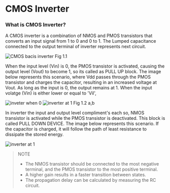 # CMOS Inverter

### What is CMOS Inverter?

A CMOS inverter is a combination of NMOS and PMOS transistors that converts an input signal from 1 to 0 and 0 to 1.
The Lumped capacitance connected to the output terminal of inverter represents next circuit.

![CMOS bacis inverter](https://github.com/user-attachments/assets/2e4f4823-ab49-40e1-949a-6e09fd4c74c2) 
Fig 1.1

When the input level (Vin) is 0, the PMOS transistor is activated, causing the output level (Vout) to become 1, so its called as PULL UP block. The image below represents this scenario, where Vdd passes through the PMOS transistor and charges the capacitor, resulting in an increased voltage at Vout. As long as the input is 0, the output remains at 1.
When the input volatge (Vin) is either lower or equal to 'Vil',  

![inveter when 0](https://github.com/user-attachments/assets/28f732ea-a049-4373-af36-b48016b818ce) ![inverter at 1](https://github.com/user-attachments/assets/8b95fb49-61f8-4d5c-98bc-3599026df8c6) Fig 1.2 a,b

In inverter the input and output level compliment's each so, NMOS transistor is activated while the PMOS transistor is deactivated. This block is called PULL DOWN DEVICE. The image below represents this scenario. If the capacitor is charged, it will follow the path of least resistance to dissipate the stored energy.

![inverter at 1](https://github.com/user-attachments/assets/8b95fb49-61f8-4d5c-98bc-3599026df8c6)

> NOTE
>  * The NMOS transistor should be connected to the most negative terminal, and the PMOS transistor to the most positive terminal.
>  * A higher gain results in a faster transition between states.
>  * The propagation delay can be calculated by measuring the RC circuit.

